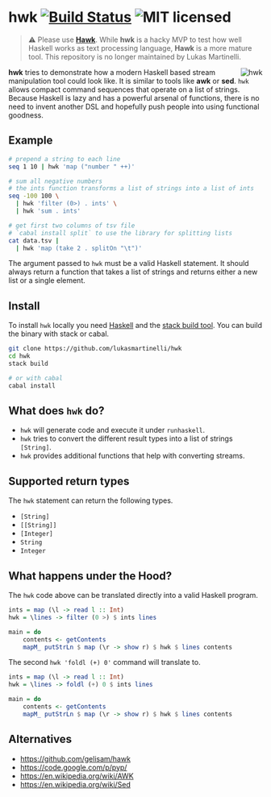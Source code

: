 # hwk [![Build Status](https://travis-ci.org/lukasmartinelli/hwk.svg?branch=master)](https://travis-ci.org/lukasmartinelli/hwk) ![MIT licensed](https://img.shields.io/badge/license-MIT-blue.svg)

> :warning: Please use **[Hawk](https://github.com/gelisam/hawk)**.
  While **hwk** is a hacky MVP to test how well Haskell works as text processing language, **Hawk** is a more mature tool. This repository is no longer maintained by Lukas Martinelli.

<img align="right" alt="hwk" src="hwk.png" />

**hwk** tries to demonstrate how a modern Haskell based stream manipulation tool could look like.
It is similar to tools like **awk** or **sed**.
`hwk` allows compact command sequences that operate on a list of strings. Because Haskell is lazy and has a powerful arsenal of functions, there is no need to invent another DSL and hopefully
push people into using functional goodness.

## Example

```bash
# prepend a string to each line
seq 1 10 | hwk 'map ("number " ++)'

# sum all negative numbers
# the ints function transforms a list of strings into a list of ints
seq -100 100 \
  | hwk 'filter (0>) . ints' \
  | hwk 'sum . ints'

# get first two columns of tsv file
# `cabal install split` to use the library for splitting lists
cat data.tsv |
  | hwk 'map (take 2 . splitOn "\t")'
```

The argument passed to `hwk` must be a valid Haskell statement. It should always return a function that takes a list of strings and returns either a new list or a single element.

## Install

To install `hwk` locally you need [Haskell](https://www.haskell.org/platform/) and
the [stack build tool](http://docs.haskellstack.org/en/stable/install_and_upgrade.html).
You can build the binary with stack or cabal.

```bash
git clone https://github.com/lukasmartinelli/hwk
cd hwk
stack build

# or with cabal
cabal install
```

## What does `hwk` do?

- `hwk` will generate code and execute it under `runhaskell`.
- `hwk` tries to convert the different result types into a list of strings `[String]`.
- `hwk` provides additional functions that help with converting streams.

## Supported return types

The `hwk` statement can return the following types.

- `[String]`
- `[[String]]`
- `[Integer]`
- `String`
- `Integer`

## What happens under the Hood?

The `hwk` code above can be translated directly into a valid Haskell program.

```haskell
ints = map (\l -> read l :: Int)
hwk = \lines -> filter (0 >) $ ints lines

main = do
    contents <- getContents
    mapM_ putStrLn $ map (\r -> show r) $ hwk $ lines contents
```

The second `hwk 'foldl (+) 0'` command will translate to.

```haskell
ints = map (\l -> read l :: Int)
hwk = \lines -> foldl (+) 0 $ ints lines

main = do
    contents <- getContents
    mapM_ putStrLn $ map (\r -> show r) $ hwk $ lines contents
```

## Alternatives

- https://github.com/gelisam/hawk
- https://code.google.com/p/pyp/
- https://en.wikipedia.org/wiki/AWK
- https://en.wikipedia.org/wiki/Sed
